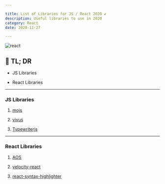 ```yaml
---

title: List of Libraries for JS / React 2020 ✔️
description: Useful libraries to use in 2020
category: React
date: 2020-11-27

---
```


![react](react.png)

## 🤦 TL; DR

- JS Libraries
  

- React Libraries

---

### JS Libraries

1) [mojs](https://mojs.github.io/)

2) [vivus](https://maxwellito.github.io/vivus/)

3) [Typewriterjs](https://github.com/tameemsafi/typewriterjs#readme)

---

### React Libraries

1) [AOS](https://michalsnik.github.io/aos/)

2) [velocity-react](https://github.com/google-fabric/velocity-react#readme)

3) [react-syntax-highlighter](https://react-syntax-highlighter.github.io/react-syntax-highlighter/)